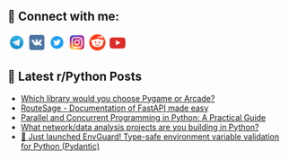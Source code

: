 ## 🔎 Connect with me:
[<img src="https://github.com/bullbesh/bullbesh/blob/main/images/Telegram.png" width="32" height="32" />](https://t.me/bullbesh)
[<img src="https://github.com/bullbesh/bullbesh/blob/main/images/VK.png" width="32" height="32" />](https://vk.com/bullbesh)
[<img src="https://github.com/bullbesh/bullbesh/blob/main/images/Twitter.png" width="32" height="32" />](https://twitter.com/bullbesh1)
[<img src="https://github.com/bullbesh/bullbesh/blob/main/images/Instagram.png" width="32" height="32" />](https://www.instagram.com/bullbesh)
[<img src="https://github.com/bullbesh/bullbesh/blob/main/images/Reddit.png" width="32" height="32" />](https://www.reddit.com/user/bullbesh)
[<img src="https://github.com/bullbesh/bullbesh/blob/main/images/YouTube.png" width="32" height="32" />](https://www.youtube.com/channel/UCtfjRs6uzgq5mfm8S06WTcg)

## 📕 Latest r/Python Posts
<!-- BLOG-POST-LIST:START -->
- [Which library would you choose Pygame or Arcade?](https://www.reddit.com/r/Python/comments/1knwiyt/which_library_would_you_choose_pygame_or_arcade/)
- [RouteSage - Documentation of FastAPI made easy](https://www.reddit.com/r/Python/comments/1knw6ie/routesage_documentation_of_fastapi_made_easy/)
- [Parallel and Concurrent Programming in Python: A Practical Guide](https://www.reddit.com/r/Python/comments/1knvz1a/parallel_and_concurrent_programming_in_python_a/)
- [What network/data analysis projects are you building in Python?](https://www.reddit.com/r/Python/comments/1knvl0u/what_networkdata_analysis_projects_are_you/)
- [🚀 Just launched EnvGuard! Type-safe environment variable validation for Python &lpar;Pydantic&rpar;](https://www.reddit.com/r/Python/comments/1knt3lt/just_launched_envguard_typesafe_environment/)
<!-- BLOG-POST-LIST:END -->
